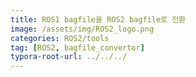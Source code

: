 ```yaml
---
title: ROS1 bagfile을 ROS2 bagfile로 전환
image: /assets/img/ROS2_logo.png
categories: ROS2/tools
tag: [ROS2, bagfile_convertor]
typora-root-url: ../../../
---
```


